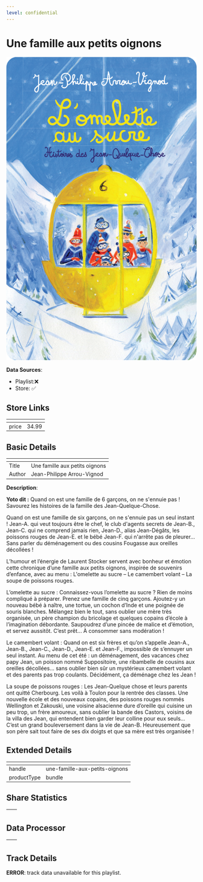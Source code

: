 ```yaml
---
level: confidential
---
```

# Une famille aux petits oignons

![card_[bqcMt].png](../../img/cards/card_[bqcMt].png)

**Data Sources**: 

- Playlist:❌
- Store: ✅


## Store Links

| <!-- --> | <!-- --> |
| - | - |
| price | 34.99 |


## Basic Details

| <!-- --> | <!-- --> |
| - | - |
| Title | Une famille aux petits oignons |
| Author | Jean-Philippe Arrou-Vignod |

**Description**:

**Yoto dit :** Quand on est une famille de 6 garçons, on ne s'ennuie pas ! Savourez les histoires de la famille des Jean-Quelque-Chose.

Quand on est une famille de six garçons, on ne s'ennuie pas un seul instant ! Jean-A. qui veut toujours être le chef, le club d'agents secrets de Jean-B., Jean-C. qui ne comprend jamais rien, Jean-D., alias Jean-Dégâts, les poissons rouges de Jean-E. et le bébé Jean-F. qui n'arrête pas de pleurer... Sans parler du déménagement ou des cousins Fougasse aux oreilles décollées !

L’humour et l’énergie de Laurent Stocker servent avec bonheur et émotion cette chronique d’une famille aux petits oignons, inspirée de souvenirs d’enfance, avec au menu : L'omelette au sucre – Le camembert volant – La soupe de poissons rouges.

L’omelette au sucre : Connaissez-vous l’omelette au sucre ? Rien de moins compliqué à préparer. Prenez une famille de cinq garçons. Ajoutez-y un nouveau bébé à naître, une tortue, un cochon d’Inde et une poignée de souris blanches. Mélangez bien le tout, sans oublier une mère très organisée, un père champion du bricolage et quelques copains d’école à l’imagination débordante. Saupoudrez d’une pincée de malice et d’émotion, et servez aussitôt. C’est prêt... À consommer sans modération !

Le camembert volant : Quand on est six frères et qu’on s’appelle Jean-A., Jean-B., Jean-C., Jean-D., Jean-E. et Jean-F., impossible de s’ennuyer un seul instant. Au menu de cet été : un déménagement, des vacances chez papy Jean, un poisson nommé Suppositoire, une ribambelle de cousins aux oreilles décollées… sans oublier bien sûr un mystérieux camembert volant et des parents pas trop coulants. Décidément, ça déménage chez les Jean !

La soupe de poissons rouges : Les Jean-Quelque chose et leurs parents ont quitté Cherbourg. Les voilà à Toulon pour la rentrée des classes. Une nouvelle école et des nouveaux copains, des poissons rouges nommés Wellington et Zakouski, une voisine alsacienne dure d’oreille qui cuisine un peu trop, un frère amoureux, sans oublier la bande des Castors, voisins de la villa des Jean, qui entendent bien garder leur colline pour eux seuls…C’est un grand bouleversement dans la vie de Jean-B. Heureusement que son père sait tout faire de ses dix doigts et que sa mère est très organisée !


## Extended Details

| <!-- --> | <!-- --> |
| - | - |
| handle | une-famille-aux-petits-oignons |
| productType | bundle |


## Share Statistics

| <!-- --> | <!-- --> |
| - | - |


## Data Processor

| <!-- --> | <!-- --> |
| - | - |


## Track Details

**ERROR**: track data unavailable for this playlist.
